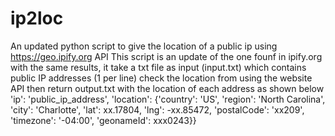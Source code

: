 # ip2loc
An updated python script to give the location of a public ip using https://geo.ipify.org API
This script is an update of the one founf in ipify.org with the same results, it take a txt file as input (input.txt) which contains public IP addresses (1 per line) check the location from using the website API then return output.txt with the location of each address as shown below
'ip': 'public_ip_address', 'location': {'country': 'US', 'region': 'North Carolina', 'city': 'Charlotte', 'lat': xx.17804, 'lng': -xx.85472, 'postalCode': 'xx209', 'timezone': '-04:00', 'geonameId': xxx0243}}
